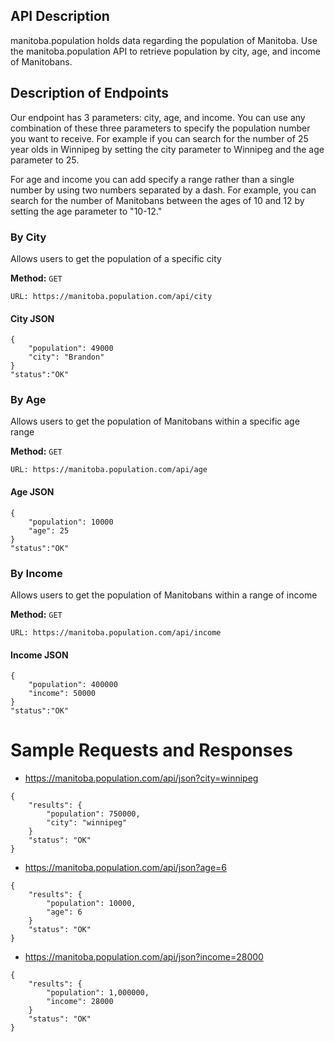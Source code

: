 ## API Description

manitoba.population holds data regarding the population of Manitoba. Use the manitoba.population API to retrieve population by city, age, and income of Manitobans.

## Description of Endpoints

Our endpoint has 3 parameters: city, age, and income. You can use any combination of these three parameters to specify the population number you want to receive. For example if you can search for the number of 25 year olds in Winnipeg by setting the city parameter to Winnipeg and the age parameter to 25.

For age and income you can add specify a range rather than a single number by using two numbers separated by a dash. For example, you can search for the number of Manitobans between the ages of 10 and 12 by setting the age parameter to "10-12."

### By City

Allows users to get the population of a specific city

**Method:** `GET`

    URL: https://manitoba.population.com/api/city

#### City JSON

    {
        "population": 49000
        "city": "Brandon"
    }
    "status":"OK"

### By Age

Allows users to get the population of Manitobans within a specific age range

**Method:** `GET`

    URL: https://manitoba.population.com/api/age

#### Age JSON

    {
        "population": 10000
        "age": 25
    }
    "status":"OK"

### By Income

Allows users to get the population of Manitobans within a range of income

**Method:** `GET`

    URL: https://manitoba.population.com/api/income

#### Income JSON

    {
        "population": 400000
        "income": 50000
    }
    "status":"OK"

# Sample Requests and Responses

- https://manitoba.population.com/api/json?city=winnipeg

```
{
    "results": {
        "population": 750000,
        "city": "winnipeg"
    }
    "status": "OK"
}
```

- https://manitoba.population.com/api/json?age=6

```
{
    "results": {
        "population": 10000,
        "age": 6
    }
    "status": "OK"
}
```

- https://manitoba.population.com/api/json?income=28000

```
{
    "results": {
        "population": 1,000000,
        "income": 28000
    }
    "status": "OK"
}
```
